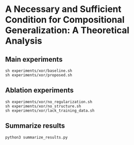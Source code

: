 # A Necessary and Sufficient Condition for Compositional Generalization: A Theoretical Analysis

## Main experiments

    sh experiments/xor/baseline.sh
    sh experiments/xor/proposed.sh

## Ablation experiments

    sh experiments/xor/no_regularization.sh
    sh experiments/xor/no_structure.sh
    sh experiments/xor/lack_training_data.sh

## Summarize results

    python3 summarize_results.py
